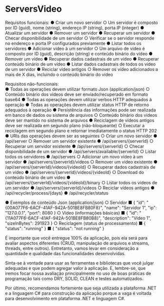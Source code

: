 # ServersVideo

Requisitos funcionais:
● Criar um novo servidor
    ○ Um servidor é composto por ID (guid), nome (string), endereço IP (string), porta IP (integer)
● Atualizar um servidor
● Remover um servidor
● Recuperar um servidor
● Checar disponibilidade de um servidor
    ○ Verificar se o servidor responde no endereço e porta IP configurados previamente
● Listar todos os servidores
● Adicionar vídeo à um servidor
    ○ Um arquivo de vídeo é composto por ID (guid), descrição (string) e conteúdo binário do vídeo
● Remover um vídeo
● Recuperar dados cadastrais de um vídeo
● Recuperar conteúdo binário de um vídeo
● Listar dados cadastrais de todos os vídeo de um servidor
● Reciclar vídeo antigos
    ○ Remover os vídeo adicionados a mais de X dias, incluindo o conteúdo binário do vídeo

Requisitos não-funcionais:  
● Todas as operações devem utilizar formato Json (application/json)
    ○ Conteúdo binário dos vídeos deve ser enviado/recuperado em formato base64
● Todas as operações devem utilizar verbos HTTP adequados à operação
● Todas as operações devem utilizar status HTTP de retorno adequados à operação
● Persistência das informações pode ser realizada em banco de dados ou sistema de arquivos
    ○ Conteúdo binário dos vídeos deve ser mantido no sistema de arquivos
● Reciclagem de vídeos antigos deve ser realizada em segundo plano (não-bloqueante)
    ○ Executar a reciclagem em segundo plano e retornar imediatamente o status HTTP 202
● URIs das operações devem ser as seguintes
    ○ Criar um novo servidor
        ● /api/server
    ○ Remover um servidor existente
        ● /api/servers/{serverId}
    ○ Recuperar um servidor existente
        ● /api/servers/{serverId}
    ○ Checar disponibilidade de um servidor
        ● /api/servers/available/{serverId}
    ○ Listar todos os servidores
        ● /api/servers
    ○ Adicionar um novo vídeo à um servidor
        ● /api/servers/{serverId}/videos
    ○ Remover um vídeo existente
        ● /api/servers/{serverId}/videos/{videoId}
    ○ Recuperar dados cadastrais de um vídeo
        ● /api/servers/{serverId}/videos/{videoId}
    ○ Download do conteúdo binário de um vídeo
        ● /api/servers/{serverId}/videos/{videoId}/binary
    ○ Listar todos os vídeos de um servidor
        ● /api/servers/{serverId}/videos
    ○ Reciclar vídeos antigos
        ● /api/recycler/process/{days}
        ● /api/recycler/status

● Exemplos de conteúdo Json (application/json)
    ○ Servidor
        ■ { "id": "{00A077F6-6ACF-41AF-942A-501BE8FB80F8}", "name":
"Servidor 1", "ip": "127.0.0.1", "port": 8080 }
    ○ Vídeo (informações básicas)
        ■ { "id": "{11A077F6-6ACF-41AF-942A-501BE8FB80B8}",
"description": "Vídeo 1", "sizeInBytes": 291923 }
    ○ Reciclagem (status de processamento)
        ■ { "status": "running" }
        ■ { "status": "not running" }

É importante que você entregue 100% da aplicação, pois ela será para avaliar aspectos diferentes (CRUD,
manipulação de arquivos e streams, threads, entre outros). Entretanto, vamos levar em consideração a
quantidade e qualidade das funcionalidades desenvolvidas.

Sinta-se à vontade para usar as ferramentas e bibliotecas que você julgar adequadas e que podem agregar
valor à aplicação. E, lembre-se, que iremos focar nossa avaliação principalmente no uso de boas práticas
de programação tais como DRY, SOLID, CLEAN e testes automatizados.

Por último, recomendamos fortemente que seja utilizada a plataforma .NET e a linguagem C# para
construção da aplicação porque a vaga é voltada para desenvolvimento em plataforma .NET e linguagem
C#.
